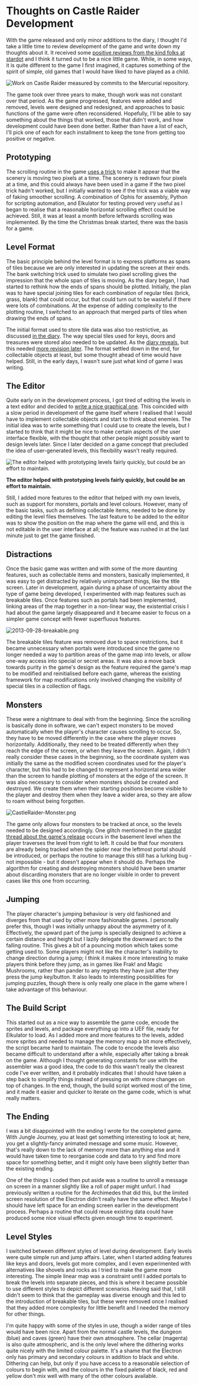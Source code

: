 # Thoughts on Castle Raider Development

With the game released and only minor additions to the diary, I thought I'd take a little time to review development of the game and write down my thoughts about it. It received some [positive reviews from the kind folks at stardot](http://stardot.org.uk/forums/viewtopic.php?f=1&t=8991) and I think it turned out to be a nice little game. While, in some ways, it is quite different to the game I first imagined, it captures something of the spirit of simple, old games that I would have liked to have played as a child.

![Work on Castle Raider measured by commits to the Mercurial repository.](./images/Castle-Raider-activity.png "Work on Castle Raider measured by commits to the Mercurial repository.")

The game took over three years to make, though work was not constant over that period. As the game progressed, features were added and removed, levels were designed and redesigned, and approaches to basic functions of the game were often reconsidered. Hopefully, I'll be able to say something about the things that worked, those that didn't work, and how development could have been done better. Rather than have a list of each, I'll pick one of each for each installment to keep the tone from getting too positive or negative.

## Prototyping

The scrolling routine in the game [uses a trick](http://www.retrosoftware.co.uk/wiki/index.php/Castle_Raider/DevelopmentDiary#Laying_Foundations_.282012-01-07.2C_2012-01-08.29) to make it appear that the scenery is moving two pixels at a time. The scenery is redrawn four pixels at a time, and this could always have been used in a game if the two pixel trick hadn't worked, but I initially wanted to see if the trick was a viable way of faking smoother scrolling. A combination of Ophis for assembly, Python for scripting automation, and Elkulator for testing proved very useful as I began to realise that a reasonable horizontal scrolling effect could be achieved. Still, it was at least a month before leftwards scrolling was implemented. By the time the Christmas break started, there was the basis for a game.

## Level Format

The basic principle behind the level format is to express platforms as spans of tiles because we are only interested in updating the screen at their ends. The bank switching trick used to simulate two pixel scrolling gives the impression that the whole span of tiles is moving. As the diary began, I had started to rethink how the ends of spans should be plotted. Initially, the plan was to have special joining tiles for each combination of regular tiles (brick, grass, blank) that could occur, but that could turn out to be wasteful if there were lots of combinations. At the expense of adding complexity to the plotting routine, I switched to an approach that merged parts of tiles when drawing the ends of spans.

The initial format used to store tile data was also too restrictive, as discussed [in the diary](http://www.retrosoftware.co.uk/wiki/index.php/Castle_Raider/DevelopmentDiary#Background_on_Foreground_.282012-01-15.29). The way special tiles used for keys, doors and treasures were stored also needed to be updated. As the [diary reveals](http://www.retrosoftware.co.uk/wiki/index.php/Castle_Raider/DevelopmentDiary#Picking_Things_Up_.282012-05-04.29), but this needed [more revision later](http://www.retrosoftware.co.uk/wiki/index.php/Castle_Raider/DevelopmentDiary#Picking_Things_Up_.282012-05-04.29). The format settled down in the end, for collectable objects at least, but some thought ahead of time would have helped. Still, in the early days, I wasn't sure just what kind of game I was writing.

## The Editor

Quite early on in the development process, I got tired of editing the levels in a text editor and decided to [write a nice graphical one](http://www.retrosoftware.co.uk/wiki/index.php/Castle_Raider/DevelopmentDiary#Construction_Kit_.282012-03-17.29). This coincided with a slow period in development of the game itself where I realised that I would have to implement collectable objects and start to think about enemies. The initial idea was to write something that I could use to create the levels, but I started to think that it might be nice to make certain aspects of the user interface flexible, with the thought that other people might possibly want to design levels later. Since I later decided on a game concept that precluded the idea of user-generated levels, this flexibility wasn't really required.

![The editor helped with prototyping levels fairly quickly, but could be an effort to maintain.](./images/Editor1-half.png "fig:The editor helped with prototyping levels fairly quickly, but could be an effort to maintain.")

**The editor helped with prototyping levels fairly quickly, but could be an effort to maintain.**

Still, I added more features to the editor that helped with my own levels, such as support for monsters, portals and level colours. However, many of the basic tasks, such as defining collectable items, needed to be done by editing the level files themselves. The last feature to be added to the editor was to show the position on the map where the game will end, and this is not editable in the user interface at all; the feature was rushed in at the last minute just to get the game finished.

## Distractions

Once the basic game was written and with some of the more daunting features, such as collectable items and monsters, basically implemented, it was easy to get distracted by relatively unimportant things, like the title screen. Later in development, again during a phase of uncertainty about the type of game being developed, I experimented with map features such as breakable tiles. Once features such as portals had been implemented, linking areas of the map together in a non-linear way, the existential crisis I had about the game largely disappeared and it became easier to focus on a simpler game concept with fewer superfluous features.

![](./images/2013-09-28-breakable.png "2013-09-28-breakable.png")

The breakable tiles feature was removed due to space restrictions, but it became unnecessary when portals were introduced since the game no longer needed a way to partition areas of the game map into levels, or allow one-way access into special or secret areas. It was also a move back towards purity in the game's design as the feature required the game's map to be modified and reinitialised before each game, whereas the existing framework for map modifications only involved changing the visibility of special tiles in a collection of flags.

## Monsters

These were a nightmare to deal with from the beginning. Since the scrolling is basically done in software, we can't expect monsters to be moved automatically when the player's character causes scrolling to occur. So, they have to be moved differently in the case where the player moves horizontally. Additionally, they need to be treated differently when they reach the edge of the screen, or when they leave the screen. Again, I didn't really consider these cases in the beginning, so the coordinate system was initially the same as the modified screen coordinates used for the player's character, but this had to be changed to represent a horizontal area wider than the screen to handle plotting of monsters at the edge of the screen. It was also necessary to consider when monsters should be created and destroyed. We create them when their starting positions become visible to the player and destroy them when they leave a wider area, so they are allow to roam without being forgotten.

![](./images/CastleRaider-Monster.png "CastleRaider-Monster.png")

The game only allows four monsters to be tracked at once, so the levels needed to be designed accordingly. One glitch mentioned in the [stardot thread about the game's release](http://stardot.org.uk/forums/viewtopic.php?f=1&t=8991&p=102332#p100898) occurs in the basement level when the player traverses the level from right to left. It could be that four monsters are already being tracked when the spider near the leftmost portal should be introduced, or perhaps the routine to manage this still has a lurking bug - not impossible - but it doesn't appear when it should do. Perhaps the algorithm for creating and destroying monsters should have been smarter about discarding monsters that are no longer visible in order to prevent cases like this one from occurring.

## Jumping

The player character's jumping behaviour is very old fashioned and diverges from that used by other more fashionable games. I personally prefer this, though I was initially unhappy about the asymmetry of it. Effectively, the upward part of the jump is specially designed to achieve a certain distance and height but I lazily delegate the downward arc to the falling routine. This gives a bit of a pouncing motion which takes some getting used to. Some players might not like the character's inability to change direction during a jump; I think it makes it more interesting to make players think before they jump, as in games like Frak! and Magic Mushrooms, rather than pander to any regrets they have just after they press the jump key/button. It also leads to interesting possibilities for jumping puzzles, though there is only really one place in the game where I take advantage of this behaviour.

## The Build Script

This started out as a nice way to assemble the game code, encode the sprites and levels, and package everything up into a UEF file, ready for Elkulator to load. As I added more and more features to the levels, added more sprites and needed to manage the memory map a bit more effectively, the script became hard to maintain. The code to encode the levels also became difficult to understand after a while, especially after taking a break on the game. Although I thought generating constants for use with the assembler was a good idea, the code to do this wasn't really the clearest code I've ever written, and it probably indicates that I should have taken a step back to simplify things instead of pressing on with more changes on top of changes. In the end, though, the build script worked most of the time, and it made it easier and quicker to iterate on the game code, which is what really matters.

## The Ending

I was a bit disappointed with the ending I wrote for the completed game. With Jungle Journey, you at least get something interesting to look at; here, you get a slightly-fancy animated message and some music. However, that's really down to the lack of memory more than anything else and it would have taken time to reorganise code and data to try and find more space for something better, and it might only have been slightly better than the existing ending.

One of the things I coded then put aside was a routine to unroll a message on screen in a manner slightly like a roll of paper might unfurl. I had previously written a routine for the Archimedes that did this, but the limited screen resolution of the Electron didn't really have the same effect. Maybe I should have left space for an ending screen earlier in the development process. Perhaps a routine that could reuse existing data could have produced some nice visual effects given enough time to experiment.

## Level Styles

I switched between different styles of level during development. Early levels were quite simple run and jump affairs. Later, when I started adding features like keys and doors, levels got more complex, and I even experimented with alternatives like shovels and rocks as I tried to make the game more interesting. The simple linear map was a constraint until I added portals to break the levels into separate pieces, and this is where it became possible to use different styles to depict different scenarios. Having said that, I still didn't seem to think that the gameplay was diverse enough and this led to the introduction of breakable tiles, but these were removed once I realised that they added more complexity for little benefit and I needed the memory for other things.

I'm quite happy with some of the styles in use, though a wider range of tiles would have been nice. Apart from the normal castle levels, the dungeon (blue) and caves (green) have their own atmosphere. The cellar (magenta) is also quite atmospheric, and is the only level where the dithering works quite nicely with the limited colour palette. It's a shame that the Electron only has primary and secondary colours in addition to black and white. Dithering can help, but only if you have access to a reasonable selection of colours to begin with, and the colours in the fixed palette of black, red and yellow don't mix well with many of the other colours available.
